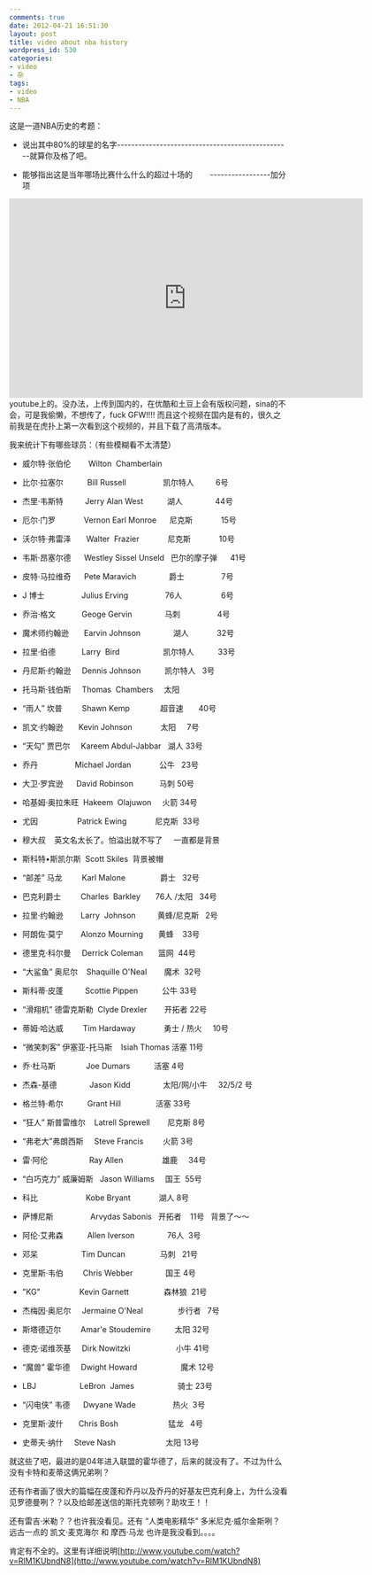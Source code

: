 ```yaml
---
comments: true
date: 2012-04-21 16:51:30
layout: post
title: video about nba history
wordpress_id: 530
categories:
- video
- 杂
tags:
- video
- NBA
---
```


这是一道NBA历史的考题：



	
  * 说出其中80%的球星的名字-------------------------------------------------就算你及格了吧。

	
  * 能够指出这是当年哪场比赛什么什么的超过十场的        -----------------加分项




    



<iframe width="640" height="360" src="http://www.youtube.com/embed/RlM1KUbndN8" frameborder="0" allowfullscreen></iframe>
    youtube上的。没办法，上传到国内的，在优酷和土豆上会有版权问题，sina的不会，可是我偷懒，不想传了，fuck GFW!!!!
    而且这个视频在国内是有的，很久之前我是在虎扑上第一次看到这个视频的，并且下载了高清版本。


我来统计下有哪些球员：（有些模糊看不太清楚）



	
  * 威尔特·张伯伦        Wilton  Chamberlain

	
  * 比尔·拉塞尔           Bill Russell                 凯尔特人          6号

	
  * 杰里·韦斯特          Jerry Alan West           湖人               44号

	
  * 厄尔·门罗             Vernon Earl Monroe      尼克斯             15号

	
  * 沃尔特·弗雷泽       Walter  Frazier             尼克斯             10号

	
  * 韦斯·昂塞尔德      Westley Sissel Unseld   巴尔的摩子弹      41号

	
  * 皮特·马拉维奇      Pete Maravich               爵士                 7号

	
  * J 博士                 Julius Erving                 76人                  6号

	
  * 乔治·格文            Geoge Gervin               马刺                 4号

	
  * 魔术师约翰逊       Earvin Johnson               湖人             32号

	
  * 拉里·伯德            Larry  Bird                    凯尔特人           33号

	
  * 丹尼斯·约翰逊     Dennis Johnson           凯尔特人   3号

	
  * 托马斯·钱伯斯     Thomas  Chambers     太阳

	
  * “雨人” 坎普         Shawn Kemp              超音速       40号

	
  * 凯文·约翰逊       Kevin Johnson             太阳     7号

	
  * “天勾” 贾巴尔     Kareem Abdul-Jabbar   湖人 33号

	
  * 乔丹                 Michael Jordan             公牛   23号

	
  * 大卫·罗宾逊      David Robinson            马刺 50号

	
  * 哈基姆·奥拉朱旺  Hakeem  Olajuwon     火箭 34号

	
  * 尤因                  Patrick Ewing             尼克斯  33号

	
  * 穆大叔    英文名太长了。怕溢出就不写了     一直都是背景

	
  * 斯科特•斯凯尔斯  Scott Skiles  背景被帽

	
  * “邮差” 马龙         Karl Malone                爵士   32号

	
  * 巴克利爵士         Charles  Barkley       76人 /太阳   34号

	
  * 拉里·约翰逊        Larry  Johnson          黄蜂/尼克斯   2号

	
  * 阿朗佐·莫宁        Alonzo Mourning       黄蜂    33号

	
  * 德里克·科尔曼     Derrick Coleman       篮网  44号

	
  * “大鲨鱼” 奥尼尔    Shaquille O'Neal        魔术  32号

	
  * 斯科蒂·皮蓬          Scottie Pippen           公牛 33号

	
  * “滑翔机” 德雷克斯勒  Clyde Drexler        开拓者 22号

	
  * 蒂姆·哈达威         Tim Hardaway             勇士 / 热火     10号

	
  * “微笑刺客” 伊塞亚-托马斯    Isiah Thomas 活塞 11号

	
  * 乔·杜马斯              Joe Dumars           活塞 4号

	
  * 杰森-基德               Jason Kidd               太阳/网/小牛     32/5/2 号

	
  * 格兰特·希尔           Grant Hill                活塞 33号

	
  * “狂人” 斯普雷维尔    Latrell Sprewell        尼克斯 8号

	
  * “弗老大”弗朗西斯     Steve Francis         火箭 3号

	
  * 雷·阿伦                   Ray Allen                  雄鹿     34号

	
  * “白巧克力” 威廉姆斯   Jason Williams     国王  55号

	
  * 科比                      Kobe Bryant             湖人 8号

	
  * 萨博尼斯                 Arvydas Sabonis   开拓者    11号   背景了～～

	
  * 阿伦·艾弗森           Allen Iverson               76人  3号

	
  * 邓呆                    Tim Duncan                马刺   21号

	
  * 克里斯·韦伯         Chris Webber               国王 4号

	
  * "KG"                  Kevin Garnett                森林狼  21号

	
  * 杰梅因·奥尼尔     Jermaine O'Neal                步行者   7号

	
  * 斯塔德迈尔         Amar'e Stoudemire           太阳 32号

	
  * 德克·诺维茨基     Dirk Nowitzki                     小牛 41号

	
  * “魔兽” 霍华德     Dwight Howard                    魔术 12号

	
  * LBJ                    LeBron  James                    骑士 23号

	
  * “闪电侠” 韦德      Dwyane Wade                 热火  3号

	
  * 克里斯·波什       Chris Bosh                       猛龙   4号

	
  * 史蒂夫·纳什     Steve Nash                       太阳 13号




就这些了吧，最进的是04年进入联盟的霍华德了，后来的就没有了。不过为什么没有卡特和麦蒂这俩兄弟咧？




还有作者画了很大的篇幅在皮蓬和乔丹以及乔丹的好基友巴克利身上，为什么没看见罗德曼咧？？以及给邮差送信的斯托克顿咧？助攻王！！




还有雷吉·米勒？？也许我没看见。还有 “人类电影精华” 多米尼克·威尔金斯咧？远古一点的 凯文·麦克海尔 和 摩西·马龙 也许是我没看到。。。。




肯定有不全的。这里有详细说明[http://www.youtube.com/watch?v=RlM1KUbndN8](http://www.youtube.com/watch?v=RlM1KUbndN8)
